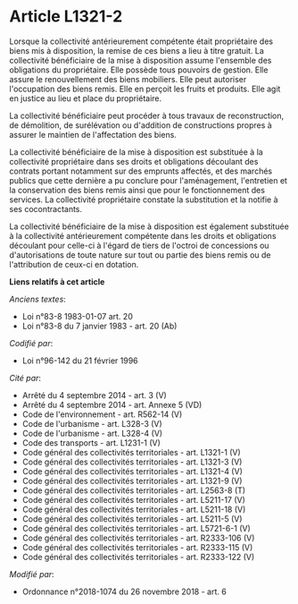 # Article L1321-2

Lorsque la collectivité antérieurement compétente était propriétaire des biens mis à disposition, la remise de ces biens a
lieu à titre gratuit. La collectivité bénéficiaire de la mise à disposition assume l'ensemble des obligations du
propriétaire. Elle possède tous pouvoirs de gestion. Elle assure le renouvellement des biens mobiliers. Elle peut autoriser
l'occupation des biens remis. Elle en perçoit les fruits et produits. Elle agit en justice au lieu et place du propriétaire.

La collectivité bénéficiaire peut procéder à tous travaux de reconstruction, de démolition, de surélévation ou d'addition de
constructions propres à assurer le maintien de l'affectation des biens.

La collectivité bénéficiaire de la mise à disposition est substituée à la collectivité propriétaire dans ses droits et
obligations découlant des contrats portant notamment sur des emprunts affectés, et des marchés publics que cette dernière a
pu conclure pour l'aménagement, l'entretien et la conservation des biens remis ainsi que pour le fonctionnement des services.
La collectivité propriétaire constate la substitution et la notifie à ses cocontractants.

La collectivité bénéficiaire de la mise à disposition est également substituée à la collectivité antérieurement compétente
dans les droits et obligations découlant pour celle-ci à l'égard de tiers de l'octroi de concessions ou d'autorisations de
toute nature sur tout ou partie des biens remis ou de l'attribution de ceux-ci en dotation.

**Liens relatifs à cet article**

_Anciens textes_:

  - Loi n°83-8 1983-01-07 art. 20
  - Loi n°83-8 du 7 janvier 1983 - art. 20 (Ab)

_Codifié par_:

  - Loi n°96-142 du 21 février 1996

_Cité par_:

  - Arrêté du 4 septembre 2014 - art. 3 (V)
  - Arrêté du 4 septembre 2014 - art. Annexe 5 (VD)
  - Code de l'environnement - art. R562-14 (V)
  - Code de l'urbanisme - art. L328-3 (V)
  - Code de l'urbanisme - art. L328-4 (V)
  - Code des transports - art. L1231-1 (V)
  - Code général des collectivités territoriales - art. L1321-1 (V)
  - Code général des collectivités territoriales - art. L1321-3 (V)
  - Code général des collectivités territoriales - art. L1321-4 (V)
  - Code général des collectivités territoriales - art. L1321-9 (V)
  - Code général des collectivités territoriales - art. L2563-8 (T)
  - Code général des collectivités territoriales - art. L5211-17 (V)
  - Code général des collectivités territoriales - art. L5211-18 (V)
  - Code général des collectivités territoriales - art. L5211-5 (V)
  - Code général des collectivités territoriales - art. L5721-6-1 (V)
  - Code général des collectivités territoriales - art. R2333-106 (V)
  - Code général des collectivités territoriales - art. R2333-115 (V)
  - Code général des collectivités territoriales - art. R2333-122 (V)

_Modifié par_:

  - Ordonnance n°2018-1074 du 26 novembre 2018 - art. 6
